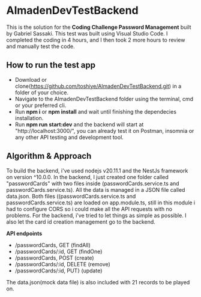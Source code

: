 # AlmadenDevTestBackend

This is the solution for the **Coding Challenge Password Management** built by Gabriel Sassaki.
This test was built using Visual Studio Code.
I completed the coding in 4 hours, and I then took 2 more hours to review and manually test the code.

## How to run the test app

 - Download or clone(https://github.com/toshiye/AlmadenDevTestBackend.git) in a folder of your choice.
 - Navigate to the AlmadenDevTestBackend folder using the terminal, cmd or your preferred cli.
 - Run **npm i** or **npm install** and wait until finishing the dependecies installation.
 - Run **npm run start:dev** and the backend will start at "http://localhost:3000/", you can already test it on Postman, insomnia or any other API testing and development tool.

## Algorithm & Approach

To build the backend, i've used nodejs v20.11.1 and the NestJs framework on version ^10.0.0.
In the backend, I just created one folder called "passwordCards" with two files inside (passwordCards.service.ts and passwordCards.service.ts). All the data is managed in a JSON file called data.json.
Both files ((passwordCards.service.ts and passwordCards.service.ts) are loaded on app.module.ts, still in this module i had to configure CORS so i could make all the API requests with no problems.
For the backend, i've tried to let things as simple as possible.
I also let the card id creation management go to the backend.

**API endpoints**
 - /passwordCards, GET (findAll)
 - /passwordCards/:id, GET (findOne)
 - /passwordCards, POST (create)
 - /passwordCards/:id, DELETE (remove)
 - /passwordCards/:id, PUT} (update)

The data.json(mock data file) is also included with 21 records to be played on.
